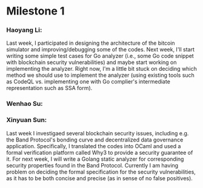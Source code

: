 # Milestone 1

### Haoyang Li: 
Last week, I participated in designing the architecture of the bitcoin simulator and improving/debugging some of the codes. Next week, I'll start writing some simple test cases for Go analyzer (i.e., some Go code snippet with blockchain security vulnerabilities) and maybe start working on implementing the analyzer. Right now, I'm a little bit stuck on deciding which method we should use to implement the analyzer (using existing tools such as CodeQL vs. implementing one with Go complier's intermediate representation such as SSA form).

### Wenhao Su:


### Xinyuan Sun: 
Last week I investigaed several blockchain security issues, including e.g. the Band Protocol's bonding curve and decentralized data governance application. Specifically, I translated the codes into OCaml and used a formal verification platform called Why3 to provide a security guarantee of it. For next week, I will write a Golang static analyzer for corresponding security properties found in the Band Protocol. Currently I am having problem on deciding the formal specification for the security vulnerabilities, as it has to be both concise and precise (as in sense of no false positives).
